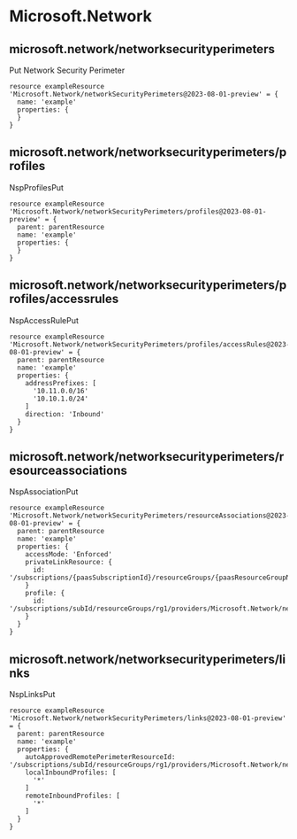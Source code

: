 # Microsoft.Network

## microsoft.network/networksecurityperimeters

Put Network Security Perimeter
```bicep
resource exampleResource 'Microsoft.Network/networkSecurityPerimeters@2023-08-01-preview' = {
  name: 'example'
  properties: {
  }
}
```

## microsoft.network/networksecurityperimeters/profiles

NspProfilesPut
```bicep
resource exampleResource 'Microsoft.Network/networkSecurityPerimeters/profiles@2023-08-01-preview' = {
  parent: parentResource 
  name: 'example'
  properties: {
  }
}
```

## microsoft.network/networksecurityperimeters/profiles/accessrules

NspAccessRulePut
```bicep
resource exampleResource 'Microsoft.Network/networkSecurityPerimeters/profiles/accessRules@2023-08-01-preview' = {
  parent: parentResource 
  name: 'example'
  properties: {
    addressPrefixes: [
      '10.11.0.0/16'
      '10.10.1.0/24'
    ]
    direction: 'Inbound'
  }
}
```

## microsoft.network/networksecurityperimeters/resourceassociations

NspAssociationPut
```bicep
resource exampleResource 'Microsoft.Network/networkSecurityPerimeters/resourceAssociations@2023-08-01-preview' = {
  parent: parentResource 
  name: 'example'
  properties: {
    accessMode: 'Enforced'
    privateLinkResource: {
      id: '/subscriptions/{paasSubscriptionId}/resourceGroups/{paasResourceGroupName}/providers/{providerName}/{resourceType}/{resourceName}'
    }
    profile: {
      id: '/subscriptions/subId/resourceGroups/rg1/providers/Microsoft.Network/networkSecurityPerimeters/nsp1/profiles/{profileName}'
    }
  }
}
```

## microsoft.network/networksecurityperimeters/links

NspLinksPut
```bicep
resource exampleResource 'Microsoft.Network/networkSecurityPerimeters/links@2023-08-01-preview' = {
  parent: parentResource 
  name: 'example'
  properties: {
    autoApprovedRemotePerimeterResourceId: '/subscriptions/subId/resourceGroups/rg1/providers/Microsoft.Network/networkSecurityPerimeters/nsp2'
    localInboundProfiles: [
      '*'
    ]
    remoteInboundProfiles: [
      '*'
    ]
  }
}
```
